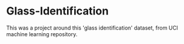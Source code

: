 # Glass-Identification
This was a project around this 'glass identification' dataset, from UCI machine learning repository.
